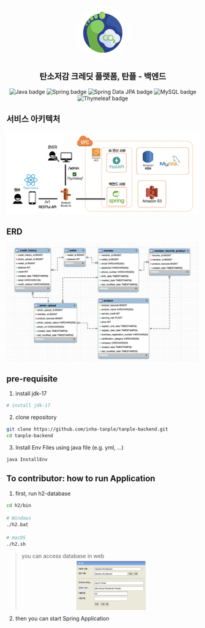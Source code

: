 <div align="center">
  <br>
<p align="center" width="100%">
    <img src="docs/images/logo.png" alt="tanple icon" style="width: 140px; height:140px; display: block; margin: auto; border-radius: 80%;">
</p>
  <h2>탄소저감 크레딧 플랫폼, 탄플 - 백엔드</h2></hr>
  <p align="center">
    <img src="https://img.shields.io/badge/Java-ED8B00?style=flat-square&logo=openjdk&logoColor=white" alt="Java badge">
    <img src="https://img.shields.io/badge/Spring-6DB33F?style=flat-square&logo=Spring&logoColor=white" alt="Spring badge">
    <img src="https://img.shields.io/badge/Spring_Data_JPA-6DB33F?style=flat-square&logo=Spring&logoColor=white" alt="Spring Data JPA badge">
    <img src="https://img.shields.io/badge/MySQL-4479A1?style=flat-square&logo=MySQL&logoColor=white" alt="MySQL badge">
    <img src="https://img.shields.io/badge/Thymeleaf-005F0F?style=flat-square&logo=Thymeleaf&logoColor=white" alt="Thymeleaf badge">
</div>
</div>

## 서비스 아키텍처

<img src="docs/images/architecture.png" alt="Tanple architecture">

## ERD

<img src="docs/images/ERD.png" alt="Tanple ERD">

## pre-requisite

1. install jdk-17

```bash
# install jdk-17
```

2. clone repository

```bash
git clone https://github.com/inha-tanple/tanple-backend.git
cd tanple-backend
```


3. Install Env Files using java file (e.g. yml, ...)

```bash
java InstallEnv
```

## To contributor: how to run Application

1. first, run h2-database

```bash
cd h2/bin

# Windows
./h2.bat

# macOS
./h2.sh
```

> you can access database in web <img src="docs/images/h2-setup.png" alt="h2-setup" style="width: 40%; display: block; margin: auto;">

2. then you can start Spring Application

```bash

```

